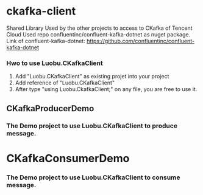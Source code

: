 # ckafka-client
Shared Library
Used by the other projects to access to CKafka of Tencent Cloud
Used repo confluentinc/confluent-kafka-dotnet as nuget package.
Link of confluent-kafka-dotnet: https://github.com/confluentinc/confluent-kafka-dotnet

### Hwo to use Luobu.CKafkaClient
1. Add "Luobu.CKafkaClient" as existing projet into your project
2. Add reference of "Luobu.CKafkaClient"
3. After type "using Luobu.CkafkaClient;" on any file, you are free to use it.

## CKafkaProducerDemo
### The Demo project to use Luobu.CKafkaClient to produce message.

# CKafkaConsumerDemo
### The Demo project to use Luobu.CKafkaClient to consume message.
